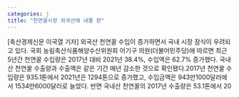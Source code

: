 ```yaml
---
categories: j
title: "천연꿀시장 외국산에 내줄 판"
---
```

[축산경제신문 이국열 기자] 외국산 천연꿀 수입이 증가하면서 국내 시장 잠식이 우려되고 있다. 국회 농림축산식품해양수산위원회 어기구 의원(더불어민주당)에 따르면 최근 5년간 천연꿀 수입량은 2017년 대비 2021년 38.4%, 수입액은 62.7% 증가했다. 국내산 천연꿀 수출량과 수출액은 같은 기간 매년 감소한 것으로 확인됐다.2017년 천연꿀 수입량은 935.1톤에서 2021년은 1294톤으로 증가했고, 수입금액은 943만1000달러에서 1534만6000달러로 늘었다. 반면 국내산 천연꿀의 2017년 수출량은 53.1톤에서 20